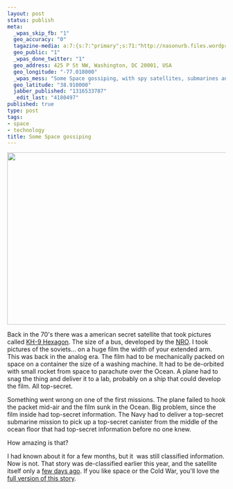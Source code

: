 ```yaml
--- 
layout: post
status: publish
meta: 
  _wpas_skip_fb: "1"
  geo_accuracy: "0"
  tagazine-media: a:7:{s:7:"primary";s:71:"http://nasonurb.files.wordpress.com/2011/09/kh-9_hexagon_satellite.jpeg";s:6:"images";a:1:{s:71:"http://nasonurb.files.wordpress.com/2011/09/kh-9_hexagon_satellite.jpeg";a:6:{s:8:"file_url";s:71:"http://nasonurb.files.wordpress.com/2011/09/kh-9_hexagon_satellite.jpeg";s:5:"width";s:3:"800";s:6:"height";s:3:"495";s:4:"type";s:5:"image";s:4:"area";s:6:"396000";s:9:"file_path";s:0:"";}}s:6:"videos";a:0:{}s:11:"image_count";s:1:"1";s:6:"author";s:7:"4180497";s:7:"blog_id";s:7:"8438084";s:9:"mod_stamp";s:19:"2011-09-20 15:49:46";}
  geo_public: "1"
  _wpas_done_twitter: "1"
  geo_address: 425 P St NW, Washington, DC 20001, USA
  geo_longitude: "-77.018000"
  _wpas_mess: "Some Space gossiping, with spy satellites, submarines and a big #fail. "
  geo_latitude: "38.910000"
  jabber_published: "1316533787"
  _edit_last: "4180497"
published: true
type: post
tags: 
- space
- technology
title: Some Space gossiping
---
```

<a href="http://en.wikipedia.org/wiki/File:KH-9_HEXAGON_satellite.jpg"><img class="aligncenter size-full wp-image-2032" title="KH-9_HEXAGON_satellite" src="http://nasonurb.files.wordpress.com/2011/09/kh-9_hexagon_satellite.jpeg" alt="" width="640" height="396" /></a>

Back in the 70's there was a american secret satellite that took pictures called <a href="http://en.wikipedia.org/wiki/KH-9_Hexagon">KH-9 Hexagon</a>. The size of a bus, developed by the <a href="http://en.wikipedia.org/wiki/National_Reconnaissance_Office">NRO</a>. I took pictures of the soviets... on a huge film the width of your extended arm. This was back in the analog era. The film had to be mechanically packed on space on a container the size of a washing machine. It had to be de-orbited with small rocket from space to parachute over the Ocean. A plane had to snag the thing and deliver it to a lab, probably on a ship that could develop the film. All top-secret.

Something went wrong on one of the first missions. The plane failed to hook the packet mid-air and the film sunk in the Ocean. Big problem, since the film inside had top-secret information. The Navy had to deliver a top-secret submarine mission to pick up a top-secret canister from the middle of the ocean floor that had top-secret information before no one knew.

How amazing is that?

I had known about it for a few months, but it  was still classified information. Now is not. That story was de-classified earlier this year, and the satellite itself only a <a href="http://www.spaceref.com/news/viewnews.html?id=1568">few days ago</a>. If you like space or the Cold War, you'll love the<a href="http://www.thespacereview.com/article/1785/1"> full version of this story</a>.
